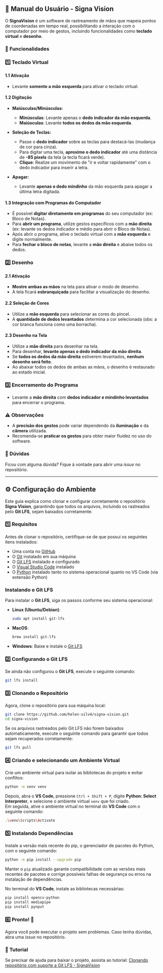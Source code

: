 ## 📝 Manual do Usuário - Signa Vision

O **SignaVision** é um software de rastreamento de mãos que mapeia pontos de coordenadas em tempo real, possibilitando a interação com o computador por meio de gestos, incluindo funcionalidades como **teclado virtual** e **desenho**.

### 🌟 **Funcionalidades**

### 1️⃣ **Teclado Virtual**

#### 1.1 **Ativação**
- Levante **somente a mão esquerda** para ativar o teclado virtual.

#### 1.2 **Digitação**

- **Maiúsculas/Minúsculas:**
  - **Minúsculas**: Levante apenas o **dedo indicador da mão esquerda**.
  - **Maiúsculas**: Levante **todos os dedos da mão esquerda**.

- **Seleção de Teclas:**
  - Passe o **dedo indicador** sobre as teclas para destacá-las (mudança de cor para cinza).
  - Para digitar uma tecla, **aproxime o dedo indicador** até uma distância de **-85 pixels** da tela (a tecla ficará verde).
  - **Clique**: Realize um movimento de "ir e voltar rapidamente" com o dedo indicador para inserir a letra.

- **Apagar:**
  - Levante **apenas o dedo mindinho** da mão esquerda para apagar a última letra digitada.

#### 1.3 **Integração com Programas do Computador**

- É possível **digitar diretamente em programas** do seu computador (ex: Bloco de Notas).
- Para **abrir um programa**, utilize gestos específicos com a **mão direita** (ex: levante os dedos indicador e médio para abrir o Bloco de Notas).
- Após abrir o programa, ative o teclado virtual com a **mão esquerda** e digite normalmente.
- Para **fechar o bloco de notas**, levante a **mão direita** e abaixe todos os dedos.


### 2️⃣ **Desenho**

#### 2.1 **Ativação**
- **Mostre ambas as mãos** na tela para ativar o modo de desenho.
- A tela ficará **esbranquiçada** para facilitar a visualização do desenho.

#### 2.2 **Seleção de Cores**
- Utilize a **mão esquerda** para selecionar as cores do pincel.
- A **quantidade de dedos levantados** determina a cor selecionada (obs: a cor branca funciona como uma borracha).

#### 2.3 **Desenho na Tela**
- Utilize a **mão direita** para desenhar na tela.
- Para desenhar, **levante apenas o dedo indicador da mão direita**.
- Se **todos os dedos da mão direita** estiverem levantados, **nenhum desenho será feito**.
- Ao abaixar todos os dedos de ambas as mãos, o desenho é restaurado ao estado inicial.

### 3️⃣ **Encerramento do Programa**
- Levante a **mão direita** com **dedos indicador e mindinho levantados** para encerrar o programa.

### ⚠️ **Observações**
- A **precisão dos gestos** pode variar dependendo da **iluminação** e da **câmera** utilizada.
- Recomenda-se **praticar os gestos** para obter maior fluidez no uso do software.

### :thinking: Dúvidas
Ficou com alguma dúvida? Fique à vontade para abrir uma *issue* no repositório.

---

## ⚙️ Configuração do Ambiente

Este guia explica como clonar e configurar corretamente o repositório **Signa Vision**, garantindo que todos os arquivos, incluindo os rastreados pelo **Git LFS**, sejam baixados corretamente.

### 1️⃣ Requisitos
Antes de clonar o repositório, certifique-se de que possui os seguintes itens instalados:

- Uma conta no [GitHub](https://github.com/)
- O [Git](https://git-scm.com/downloads) instalado em sua máquina
- O [Git LFS](https://git-lfs.github.com/) instalado e configurado
- O [Visual Studio Code](https://code.visualstudio.com/) instalado
- O [Python](https://www.python.org/downloads/) instalado tanto no sistema operacional quanto no VS Code (via extensão Python)

### Instalando o Git LFS
Para instalar o **Git LFS**, siga os passos conforme seu sistema operacional:
- **Linux (Ubuntu/Debian)**:
  ```bash
  sudo apt install git-lfs
  ```
- **MacOS**:
  ```bash
  brew install git-lfs
  ```
- **Windows**:
  Baixe e instale o [Git LFS](https://git-lfs.github.com/)
  
### 2️⃣ Configurando o Git LFS

Se ainda não configurou o **Git LFS**, execute o seguinte comando:
```bash
git lfs install
```


### 3️⃣ Clonando o Repositório

Agora, clone o repositório para sua máquina local:
```bash
git clone https://github.com/helen-silv4/signa-vision.git
cd signa-vision
```
Se os arquivos rastreados pelo Git LFS não forem baixados automaticamente, execute o seguinte comando para garantir que todos sejam recuperados corretamente:
```bash
git lfs pull
```

### 4️⃣ Criando e selecionando um Ambiente Virtual

Crie um ambiente virtual para isolar as bibliotecas do projeto e evitar conflitos:
```bash
python -m venv venv
```
Depois, abra o **VS Code**, pressione `Ctrl + Shift + P`, digite **Python: Select Interpreter**, e selecione o ambiente virtual `venv` que foi criado.<br>
Em seguida, ative o ambiente virtual no terminal do **VS Code** com o seguinte comando:
```bash
.\venv\Scripts\Activate
```

### 5️⃣ Instalando Dependências
Instale a versão mais recente do pip, o gerenciador de pacotes do Python, com o seguinte comando:
```bash
python -m pip install --upgrade pip
```
Manter o `pip` atualizado garante compatibilidade com as versões mais recentes de pacotes e corrige possíveis falhas de segurança ou erros na instalação de dependências.

No terminal do **VS Code**, instale as bibliotecas necessárias:
```bash
pip install opencv-python
pip install mediapipe
pip install pynput
```

### 6️⃣ Pronto! 🎉
Agora você pode executar o projeto sem problemas. Caso tenha dúvidas, abra uma *issue* no repositório.

### 🔗 Tutorial
Se precisar de ajuda para baixar o projeto, assista ao tutorial:
[Clonando repositório com suporte a Git LFS - SignaVision](https://www.youtube.com/watch?v=TsR0uWyvNdk)